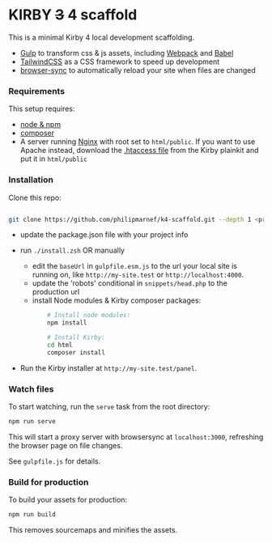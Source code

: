 # KIRBY ~~3~~ 4 scaffold

This is a minimal Kirby 4 local development scaffolding.

- [Gulp](https://gulpjs.com/) to transform css & js assets, including  [Webpack](https://webpack.js.org/) and [Babel](https://babeljs.io/)
- [TailwindCSS](https://tailwindcss.com/) as a CSS framework to speed up development
- [browser-sync](https://www.browsersync.io/) to automatically reload your site when files are changed

### Requirements

This setup requires:

- [node & npm](https://nodejs.org/en/)
- [composer](https://getcomposer.org/download/)
- A server running [Nginx](https://nginx.com) with root set to `html/public`. If you want to use Apache instead, download the [.htaccess file](https://github.com/getkirby/plainkit/blob/master/.htaccess) from the Kirby plainkit and put it in `html/public`

### Installation

Clone this repo:

```sh

git clone https://github.com/philipmarnef/k4-scaffold.git --depth 1 <project-folder>
```

- update the package.json file with your project info
- run `./install.zsh` OR manually
	- edit the `baseUrl` in `gulpfile.esm.js` to the url your local site is running on, like `http://my-site.test` or `http://localhost:4000`.
	- update the 'robots' conditional in `snippets/head.php` to the production url
	- install Node modules & Kirby composer packages:
		```sh
			# Install node modules:
			npm install

			# Install Kirby:
			cd html
			composer install
		```

- Run the Kirby installer at `http://my-site.test/panel`.


### Watch files

To start watching, run the `serve` task from the root directory:

```sh
npm run serve
```

This will start a proxy server with browsersync at `localhost:3000`, refreshing the browser page on file changes.

See `gulpfile.js` for details.

### Build for production

To build your assets for production:  

```sh
npm run build
```

This removes sourcemaps and minifies the assets.
